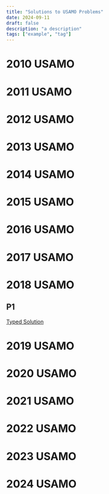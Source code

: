 ```yaml
---
title: "Solutions to USAMO Problems"
date: 2024-09-11
draft: false
description: "a description"
tags: ["example", "tag"]
---
```

# 2010 USAMO
# 2011 USAMO
# 2012 USAMO
# 2013 USAMO
# 2014 USAMO
# 2015 USAMO
# 2016 USAMO
# 2017 USAMO
# 2018 USAMO
## P1
[Typed Solution](2018_USAMO_P1.pdf)
# 2019 USAMO
# 2020 USAMO
# 2021 USAMO 
# 2022 USAMO
# 2023 USAMO
# 2024 USAMO
